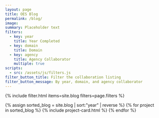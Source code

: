```yaml
---
layout: page
title: OES Blog
permalink: /blog/
image:
summary: Placeholder text
filters:
  - key: year
    title: Year Completed
  - key: domain
    title: Domain
  - key: agency
    title: Agency Collaborator
    multiple: true
scripts:
  - src: /assets/js/filters.js
filter_button_title: Filter the collaboration listing
filter_button_message: By year, domain, and agency collaborator
---
```


{% include filter.html items=site.blog filters=page.filters %}
<div class="margin-top-4">
  <div class="grid-row grid-gap">
    {% assign sorted_blog = site.blog | sort:"year" | reverse %}
    {% for project in sorted_blog %}
      {% include project-card.html %}
    {% endfor %}
  </div>
</div>
